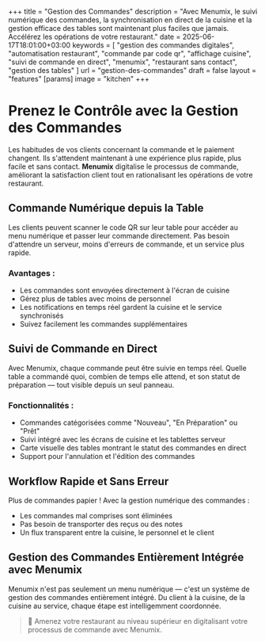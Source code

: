 +++
title = "Gestion des Commandes"
description = "Avec Menumix, le suivi numérique des commandes, la synchronisation en direct de la cuisine et la gestion efficace des tables sont maintenant plus faciles que jamais. Accélérez les opérations de votre restaurant."
date = 2025-06-17T18:01:00+03:00
keywords = [
  "gestion des commandes digitales",
  "automatisation restaurant",
  "commande par code qr",
  "affichage cuisine",
  "suivi de commande en direct",
  "menumix",
  "restaurant sans contact",
  "gestion des tables"
]
url = "gestion-des-commandes"
draft = false
layout = "features"
[params]
  image = "kitchen"
+++

# Prenez le Contrôle avec la Gestion des Commandes

Les habitudes de vos clients concernant la commande et le paiement changent. Ils s'attendent maintenant à une expérience plus rapide, plus facile et sans contact. **Menumix** digitalise le processus de commande, améliorant la satisfaction client tout en rationalisant les opérations de votre restaurant.

## Commande Numérique depuis la Table

Les clients peuvent scanner le code QR sur leur table pour accéder au menu numérique et passer leur commande directement. Pas besoin d'attendre un serveur, moins d'erreurs de commande, et un service plus rapide.

### Avantages :
- Les commandes sont envoyées directement à l'écran de cuisine  
- Gérez plus de tables avec moins de personnel  
- Les notifications en temps réel gardent la cuisine et le service synchronisés  
- Suivez facilement les commandes supplémentaires

## Suivi de Commande en Direct

Avec Menumix, chaque commande peut être suivie en temps réel. Quelle table a commandé quoi, combien de temps elle attend, et son statut de préparation — tout visible depuis un seul panneau.

### Fonctionnalités :
- Commandes catégorisées comme "Nouveau", "En Préparation" ou "Prêt"  
- Suivi intégré avec les écrans de cuisine et les tablettes serveur  
- Carte visuelle des tables montrant le statut des commandes en direct  
- Support pour l'annulation et l'édition des commandes

## Workflow Rapide et Sans Erreur

Plus de commandes papier ! Avec la gestion numérique des commandes :
- Les commandes mal comprises sont éliminées  
- Pas besoin de transporter des reçus ou des notes  
- Un flux transparent entre la cuisine, le personnel et le client

## Gestion des Commandes Entièrement Intégrée avec Menumix

Menumix n'est pas seulement un menu numérique — c'est un système de gestion des commandes entièrement intégré. Du client à la cuisine, de la cuisine au service, chaque étape est intelligemment coordonnée.

> 🚀 Amenez votre restaurant au niveau supérieur en digitalisant votre processus de commande avec Menumix.

